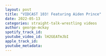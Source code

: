 ```yaml
---
layout: post
title: "VIDCAST 103! Featuring Aiden Prince"
date: 2022-05-13
categories: straight-talk-wrestling videos
author: george-mckay
spotify_track_id: 
youtube_video_id: lH2GEATmJbI
apple_track_id: 
youtube_metadata: 
---
```

